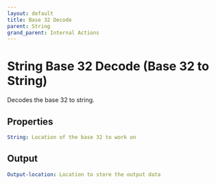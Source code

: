 ```yaml
---
layout: default
title: Base 32 Decode
parent: String
grand_parent: Internal Actions
---
```

# String Base 32 Decode (Base 32 to String)
Decodes the base 32 to string.

## Properties
```yaml
String: Location of the base 32 to work on
```

## Output
```yaml
Output-location: Location to store the output data
```
